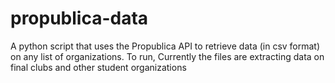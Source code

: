 # propublica-data
A python script that uses the Propublica API to retrieve data (in csv format) on any list of organizations. To run,  Currently the files are extracting data on final clubs and other student organizations 

